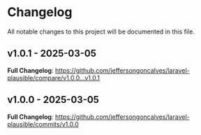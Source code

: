 # Changelog

All notable changes to this project will be documented in this file.

## v1.0.1 - 2025-03-05

**Full Changelog**: https://github.com/jeffersongoncalves/laravel-plausible/compare/v1.0.0...v1.0.1

## v1.0.0 - 2025-03-05

**Full Changelog**: https://github.com/jeffersongoncalves/laravel-plausible/commits/v1.0.0
